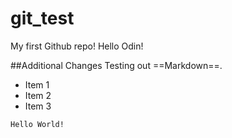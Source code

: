 # git_test
My first Github repo!
Hello Odin!

##Additional Changes
Testing out ==Markdown==.

- Item 1
- Item 2
- Item 3

`Hello World!`
